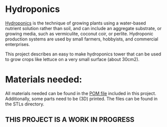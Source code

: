 # Hydroponics
[Hydroponics](https://en.wikipedia.org/wiki/Hydroponics) is the technique of growing plants using a water-based nutrient solution rather than soil, and can include an aggregate substrate, or growing media, such as vermiculite, coconut coir, or perlite. Hydroponic production systems are used by small farmers, hobbyists, and commercial enterprises.

This project describes an easy to make hydroponics tower that can be used to grow crops like lettuce on a very small surface (about 30cm2).

# Materials needed:
All materials needed can be found in the [POM file](./POM.MD) included in this project.
Additionally, some parts need to be (3D) printed. The files can be found in the STLs directory.

## THIS PROJECT IS A WORK IN PROGRESS